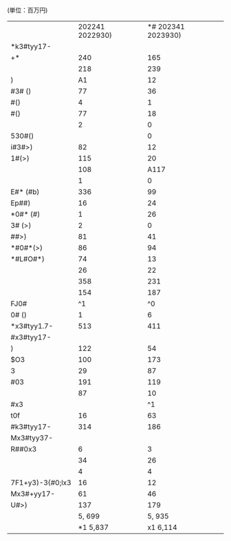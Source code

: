 (単位：百万円)  

<table><tr><td></td><td>202241 2022930)</td><td>*# 202341 2023930)</td></tr><tr><td>*k3#tyy17-</td><td></td><td></td></tr><tr><td>+*</td><td>240</td><td>165</td></tr><tr><td></td><td>218</td><td>239</td></tr><tr><td>)</td><td>A1</td><td>12</td></tr><tr><td>#3# ()</td><td>77</td><td>36</td></tr><tr><td>#()</td><td>4</td><td>1</td></tr><tr><td>#()</td><td>77</td><td>18</td></tr><tr><td></td><td>2</td><td>0</td></tr><tr><td>530#()</td><td></td><td>0</td></tr><tr><td>i#3#&gt;)</td><td>82</td><td>12</td></tr><tr><td>1#(&gt;)</td><td>115</td><td>20</td></tr><tr><td></td><td>108</td><td>A117</td></tr><tr><td></td><td>1</td><td>0</td></tr><tr><td>E#* (#b)</td><td>336</td><td>99</td></tr><tr><td>Ep##)</td><td>16</td><td>24</td></tr><tr><td>*0#* (#)</td><td>1</td><td>26</td></tr><tr><td>3# (&gt;)</td><td>2</td><td>0</td></tr><tr><td>##&gt;)</td><td>81</td><td>41</td></tr><tr><td>*#0#*(&gt;)</td><td>86</td><td>94</td></tr><tr><td>*#L#O#*)</td><td>74</td><td>13</td></tr><tr><td></td><td>26</td><td>22</td></tr><tr><td></td><td>358</td><td>231</td></tr><tr><td></td><td>154</td><td>187</td></tr><tr><td>FJ0#</td><td>^1</td><td>^0</td></tr><tr><td>0# ()</td><td>1</td><td>6</td></tr><tr><td>*x3#tyy1.7-</td><td>513</td><td>411</td></tr><tr><td>#x3#tyy17-</td><td></td><td></td></tr><tr><td>)</td><td>122</td><td>54</td></tr><tr><td>$O3</td><td>100</td><td>173</td></tr><tr><td>3</td><td>29</td><td>87</td></tr><tr><td>#03</td><td>191</td><td>119</td></tr><tr><td></td><td>87</td><td>10</td></tr><tr><td>#x3</td><td></td><td>^1</td></tr><tr><td>t0f</td><td>16</td><td>63</td></tr><tr><td>#k3#tyy17-</td><td>314</td><td>186</td></tr><tr><td>Mx3#tyy37-</td><td></td><td></td></tr><tr><td>R##0x3</td><td>6</td><td>3</td></tr><tr><td></td><td>34</td><td>26</td></tr><tr><td></td><td>4</td><td>4</td></tr><tr><td>7F1+y3)-3{#0;lx3</td><td>16</td><td>12</td></tr><tr><td>Mx3#+yy17-</td><td>61</td><td>46</td></tr><tr><td>U#&gt;)</td><td>137</td><td>179</td></tr><tr><td></td><td>5, 699</td><td>5, 935</td></tr><tr><td></td><td>*1 5,837</td><td>x1 6,114</td></tr></table>